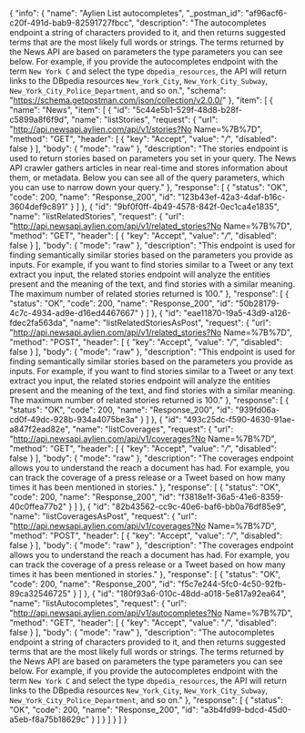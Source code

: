 {
  "info": {
    "name": "Aylien List autocompletes",
    "_postman_id": "af96acf6-c20f-491d-bab9-82591727fbcc",
    "description": "The autocompletes endpoint a string of characters provided to it, and then returns suggested terms that are the most likely full words or strings. The terms returned by the News API are based on parameters the type parameters you can see below. For example, if you provide the autocompletes endpoint with the term `New York C` and select the type `dbpedia_resources`, the API will return links to the DBpedia resources `New_York_City`, `New_York_City_Subway`, `New_York_City_Police_Department`, and so on.",
    "schema": "https://schema.getpostman.com/json/collection/v2.0.0/"
  },
  "item": [
    {
      "name": "News",
      "item": [
        {
          "id": "5c44e5b1-529f-48d8-b28f-c5899a8f6f9d",
          "name": "listStories",
          "request": {
            "url": "http://api.newsapi.aylien.com/api/v1/stories?No Name=%7B%7D",
            "method": "GET",
            "header": [
              {
                "key": "Accept",
                "value": "*/*",
                "disabled": false
              }
            ],
            "body": {
              "mode": "raw"
            },
            "description": "The stories endpoint is used to return stories based on parameters you set in your query. The News API crawler gathers articles in near real-time and stores information about them, or metadata. Below you can see all of the query parameters, which you can use to narrow down your query."
          },
          "response": [
            {
              "status": "OK",
              "code": 200,
              "name": "Response_200",
              "id": "123b43ef-42a3-4daf-b16c-3604def9c891"
            }
          ]
        },
        {
          "id": "9bf0f0ff-4b49-4578-842f-0ec1ca4e1835",
          "name": "listRelatedStories",
          "request": {
            "url": "http://api.newsapi.aylien.com/api/v1/related_stories?No Name=%7B%7D",
            "method": "GET",
            "header": [
              {
                "key": "Accept",
                "value": "*/*",
                "disabled": false
              }
            ],
            "body": {
              "mode": "raw"
            },
            "description": "This endpoint is used for finding semantically similar stories based on the parameters you provide as inputs. For example, if you want to find stories similar to a Tweet or any text extract you input, the related stories endpoint will analyze the entities present and the meaning of the text, and find stories with a similar meaning. The maximum number of related stories returned is 100."
          },
          "response": [
            {
              "status": "OK",
              "code": 200,
              "name": "Response_200",
              "id": "50b28179-4c7c-4934-ad9e-d16ed4467667"
            }
          ]
        },
        {
          "id": "eae11870-19a5-43d9-a126-fdec2fa563da",
          "name": "listRelatedStoriesAsPost",
          "request": {
            "url": "http://api.newsapi.aylien.com/api/v1/related_stories?No Name=%7B%7D",
            "method": "POST",
            "header": [
              {
                "key": "Accept",
                "value": "*/*",
                "disabled": false
              }
            ],
            "body": {
              "mode": "raw"
            },
            "description": "This endpoint is used for finding semantically similar stories based on the parameters you provide as inputs. For example, if you want to find stories similar to a Tweet or any text extract you input, the related stories endpoint will analyze the entities present and the meaning of the text, and find stories with a similar meaning. The maximum number of related stories returned is 100."
          },
          "response": [
            {
              "status": "OK",
              "code": 200,
              "name": "Response_200",
              "id": "939fd06a-cd0f-49dc-928b-934a4075be3a"
            }
          ]
        },
        {
          "id": "493c25dc-f590-4630-91ae-a847f2ead82e",
          "name": "listCoverages",
          "request": {
            "url": "http://api.newsapi.aylien.com/api/v1/coverages?No Name=%7B%7D",
            "method": "GET",
            "header": [
              {
                "key": "Accept",
                "value": "*/*",
                "disabled": false
              }
            ],
            "body": {
              "mode": "raw"
            },
            "description": "The coverages endpoint allows you to understand the reach a document has had. For example, you can track the coverage of a press release or a Tweet based on how many times it has been mentioned in stories."
          },
          "response": [
            {
              "status": "OK",
              "code": 200,
              "name": "Response_200",
              "id": "f3818e1f-36a5-41e6-8359-40c0ffea77b2"
            }
          ]
        },
        {
          "id": "82b43562-cc9c-40e6-baf6-bb0a76df85e9",
          "name": "listCoveragesAsPost",
          "request": {
            "url": "http://api.newsapi.aylien.com/api/v1/coverages?No Name=%7B%7D",
            "method": "POST",
            "header": [
              {
                "key": "Accept",
                "value": "*/*",
                "disabled": false
              }
            ],
            "body": {
              "mode": "raw"
            },
            "description": "The coverages endpoint allows you to understand the reach a document has had. For example, you can track the coverage of a press release or a Tweet based on how many times it has been mentioned in stories."
          },
          "response": [
            {
              "status": "OK",
              "code": 200,
              "name": "Response_200",
              "id": "f5c7e244-5fc0-4c50-92fb-89ca32546725"
            }
          ]
        },
        {
          "id": "180f93a6-010c-48dd-a018-5e817a92ea64",
          "name": "listAutocompletes",
          "request": {
            "url": "http://api.newsapi.aylien.com/api/v1/autocompletes?No Name=%7B%7D",
            "method": "GET",
            "header": [
              {
                "key": "Accept",
                "value": "*/*",
                "disabled": false
              }
            ],
            "body": {
              "mode": "raw"
            },
            "description": "The autocompletes endpoint a string of characters provided to it, and then returns suggested terms that are the most likely full words or strings. The terms returned by the News API are based on parameters the type parameters you can see below. For example, if you provide the autocompletes endpoint with the term `New York C` and select the type `dbpedia_resources`, the API will return links to the DBpedia resources `New_York_City`, `New_York_City_Subway`, `New_York_City_Police_Department`, and so on."
          },
          "response": [
            {
              "status": "OK",
              "code": 200,
              "name": "Response_200",
              "id": "a3b4fd99-bdcd-45d0-a5eb-f8a75b18629c"
            }
          ]
        }
      ]
    }
  ]
}